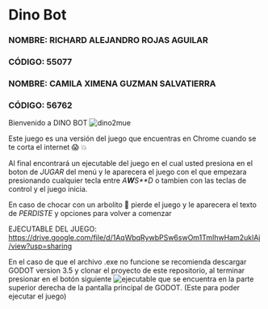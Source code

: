 # Dino Bot
### NOMBRE: RICHARD ALEJANDRO ROJAS AGUILAR
### CÓDIGO: 55077
### NOMBRE: CAMILA XIMENA GUZMAN SALVATIERRA
### CÓDIGO: 56762

Bienvenido a DINO BOT ![dino2mue](https://user-images.githubusercontent.com/80707476/199666319-c12c9fce-4660-4ab1-b80d-1ee3475c09b7.png)

Este juego es una versión del juego que encuentras en Chrome cuando se te corta el internet :scream: :collision:


Al final encontrará un ejecutable del juego en el cual usted presiona en el boton de *JUGAR* del menú y le aparecera el juego con el que empezara presionando cualquier tecla 
entre *A**W**S**D* o tambien con las teclas de control y el juego inicia.

En caso de chocar con un arbolito :cactus: pierde el juego y le aparecera el texto de *PERDISTE* y opciones para volver a comenzar

EJECUTABLE DEL JUEGO:
https://drive.google.com/file/d/1AqWbqRywbPSw6swOm1TmIhwHam2uklAj/view?usp=sharing

En el caso de que el archivo .exe no funcione se recomienda descargar GODOT version 3.5 y clonar el proyecto de este repositorio, al terminar presionar en el botón siguiente ![ejecutable](https://user-images.githubusercontent.com/80707476/197037699-11769b67-738e-4e29-a3b2-c00bb876a470.png) 
que se encuentra en la parte superior derecha de la pantalla principal de GODOT.
(Este para poder ejecutar el juego)
